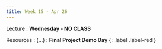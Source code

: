 ```yaml
---
title: Week 15 - Apr 26
---
```


Lecture
: **Wednesday - NO CLASS**

Resources
: (...)
  : **Final Project Demo Day** {: .label .label-red }
